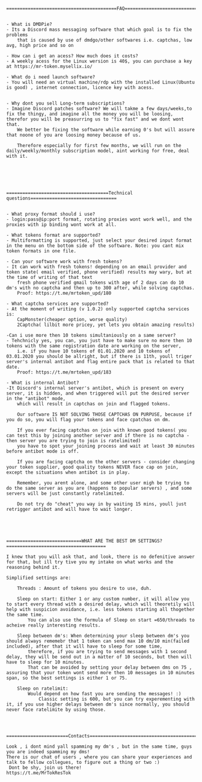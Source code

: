 
		=========================================FAQ======================================


	- What is DMDPie?
	- Its a Discord mass messaging software that which goal is to fix the problems 
		that is caused by use of dmdgo/other softwares i.e. captchas, low avg, high price and so on
	
	- How can i get an acess? How much does it costs?
	- A weekly acess for the Linux wersion is 40$, you can purchase a key at https://mr-token.mysellix.io/ 
	
	- What do i need launch software?
	- You will need an virtual machine/rdp with the installed Linux(Ubuntu is good) , internet connection, licence key with acess.
	
	
	- Why dont you sell Long-term subscriptions?
	- Imagine Discord patches software? We will takme a few days/weeks,to fix the thingy, and imagine all the money you will be loosing, therefor you will be preasurring us to "fix fast" and we dont wont that.
		We better be fixing the software while earning 0's but will assure that noone of you are loosing money because of us.
		
		Therefore especially for first few months, we will run on the daily/weekly/monthly subscription model, aint working for free, deal with it.
	
	
	
	
	
	
	======================================Technical questions================================
	
	
	- What proxy format should i use?
	- login:pass@ip:port format, rotating proxies wont work well, and the proxies with ip binding wont work at all.
	
	- What tokens format are supported?
	- Multiformatting is supported, just select your desired input format in the menu on the bottom side of the software. Note: you cant mix token formats in one file.
	
	- Can your software work with fresh tokens?
	- It can work with fresh tokens! depending on an email provider and token state( email verified, phone verified) results may wary, but at the time of writing of that text
		fresh phone verified gmail tokens with age of 2 days can do 10 dm's with no captcha and then up to 300 after, while solving captchas.
		Proof: https://t.me/mrtoken_upd/180
	
	- What captcha services are supported?
	- At the moment of writing (v 1.0.2) only supported captcha services is: 
		CapMonster(cheaper option, worse quality) 
		2Captcha( lilbit more pricey, yet lets you obtain amazing results)
		
	-Can i use more then 10 tokens simultaniously on a same server?
	- Tehchnicly yes, you can, you just have to make sure no more then 10 tokens with the same registration date are working on the server,
		i.e. if you have 10 tokens of 01.01.2020 and 10 tokens of 03.01.2020 you should be allright, but if there is 11th, youll triger server's internal antibot and flag entire pack that is related to that date.
		Proof: https://t.me/mrtoken_upd/183
		
	- What is internal Antibot?
	-It Discord's internal server's antibot, which is present on every server, it is hidden, and when triggered will put the desired server in the "antibot" mode,
		which will result in captchas on join and flagged tokens.
		
		Our software IS NOT SOLVING THOSE CAPTCHAS ON PURPUSE, because if you do so, you will flag your tokens and face cpatchas on dm. 
		
		If you ever facing captchas on join with known good tokens( you can test this by joining another server and if there is no captcha - then server you are trying to join is ratelimited)
		you have to spot your joining process and wait at least 30 minutes before antibot mode is off.
		
		If you are facing captcha on the other servers - consider changing your token supplier, good quality tokens NEVER face cap on join, except the situations when antibot is in play.
		
		Remember, you arent alone, and some other user migh be trying to do the same server as you are (happens to popular servers) , and some servers will be just constantly ratelimited.
		
		Do not try do "cheat" you way in by waiting 15 mins, youll just retrigger antibot and will have to wait longer.
		
		
	
	
	
	============================WHAT ARE THE BEST DM SETTINGS?=====================================
	
	I knew that you will ask that, and look, there is no defenitive answer for that, but ill try tive you my intake on what works and the reasoning behind it.
	
	Simplified settings are:
	
		Threads : Amount of tokens you desire to use, duh.
		
		Sleep on start: Either 1 or any custom number, it will allow you to start every thread with a desired delay, which will theoretily will help with suspicion avoidance, i.e. less tokens starting all thogether the same time.
			You can also use the formula of Sleep on start =650/threads to acheive really interesting results.
			
		Sleep between dm's: When determining your sleep between dm's you should always rememebr that 1 token can send max 10 dm/10 min(failed included), after that it will have to sleep for some time,
			therefore, if you are trying to send messages with 1 second delay, they will be send out in a matter of 10 seconds, but then will have to sleep for 10 minutes.
			That can be avoided by setting your delay between dms on 75 , assuring that your token wont send more then 10 messages in 10 minutes span, so the best settings is either 1 or 75.
			
		Sleep on ratelimit:
			Would depend on how fast you are sending the messages! :)
				Classic setting is 600, but you can try experementing with it, if you use higher delays between dm's since normally, you should never face ratelimite by using those.
				
				
				
				
	=======================Contacts==============================================================
	
	Look , i dont mind yall spamming my dm's , but in the same time, guys you are indeed spamming my dms!
	There is our chat of users , where you can share your experiences and talk to fellow collegues, to figure out a thing or two :)
	 Dont be shy, join us there!
	https://t.me/MrTokResTok
	
	
	

